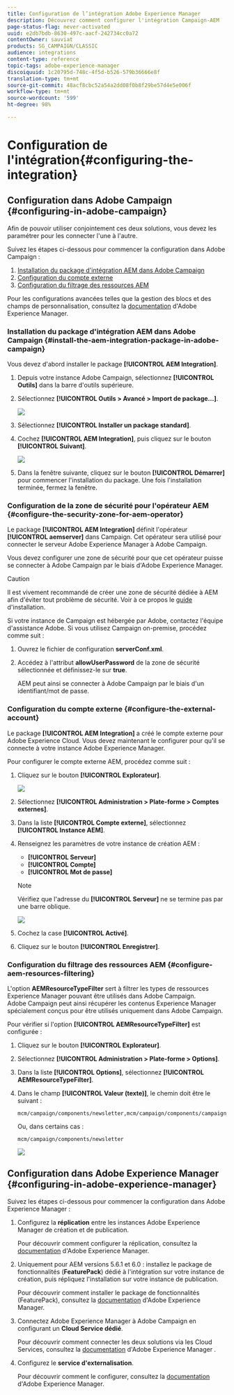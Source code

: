 ```yaml
---
title: Configuration de l’intégration Adobe Experience Manager
description: Découvrez comment configurer l'intégration Campaign-AEM
page-status-flag: never-activated
uuid: e2db7bdb-8630-497c-aacf-242734cc0a72
contentOwner: sauviat
products: SG_CAMPAIGN/CLASSIC
audience: integrations
content-type: reference
topic-tags: adobe-experience-manager
discoiquuid: 1c20795d-748c-4f5d-b526-579b36666e8f
translation-type: tm+mt
source-git-commit: 48acf8cbc52a54a2dd08f0b8f29be57d4e5e006f
workflow-type: tm+mt
source-wordcount: '599'
ht-degree: 98%

---
```



# Configuration de l&#39;intégration{#configuring-the-integration}

## Configuration dans Adobe Campaign {#configuring-in-adobe-campaign}

Afin de pouvoir utiliser conjointement ces deux solutions, vous devez les paramétrer pour les connecter l&#39;une à l&#39;autre.

Suivez les étapes ci-dessous pour commencer la configuration dans Adobe Campaign :

1. [Installation du package d&#39;intégration AEM dans Adobe Campaign](#install-the-aem-integration-package-in-adobe-campaign)
1. [Configuration du compte externe](#configure-the-external-account)
1. [Configuration du filtrage des ressources AEM](#configure-aem-resources-filtering)

Pour les configurations avancées telles que la gestion des blocs et des champs de personnalisation, consultez la [documentation](https://helpx.adobe.com/fr/experience-manager/6-5/sites/administering/using/campaignonpremise.html) d&#39;Adobe Experience Manager.

### Installation du package d&#39;intégration AEM dans Adobe Campaign {#install-the-aem-integration-package-in-adobe-campaign}

Vous devez d&#39;abord installer le package **[!UICONTROL AEM Integration]**.

1. Depuis votre instance Adobe Campaign, sélectionnez **[!UICONTROL Outils]** dans la barre d&#39;outils supérieure.
1. Sélectionnez **[!UICONTROL Outils > Avancé > Import de package...]**.

   ![](assets/aem_config_1.png)

1. Sélectionnez **[!UICONTROL Installer un package standard]**.
1. Cochez **[!UICONTROL AEM Integration]**, puis cliquez sur le bouton **[!UICONTROL Suivant]**.

   ![](assets/aem_config_2.png)

1. Dans la fenêtre suivante, cliquez sur le bouton **[!UICONTROL Démarrer]** pour commencer l&#39;installation du package. Une fois l&#39;installation terminée, fermez la fenêtre.

### Configuration de la zone de sécurité pour l&#39;opérateur AEM {#configure-the-security-zone-for-aem-operator}

Le package **[!UICONTROL AEM Integration]** définit l&#39;opérateur **[!UICONTROL aemserver]** dans Campaign. Cet opérateur sera utilisé pour connecter le serveur Adobe Experience Manager à Adobe Campaign.

Vous devez configurer une zone de sécurité pour que cet opérateur puisse se connecter à Adobe Campaign par le biais d&#39;Adobe Experience Manager.

>[!CAUTION]
>
>Il est vivement recommandé de créer une zone de sécurité dédiée à AEM afin d&#39;éviter tout problème de sécurité. Voir à ce propos le [guide](../../installation/using/configuring-campaign-server.md#defining-security-zones) d&#39;installation.

Si votre instance de Campaign est hébergée par Adobe, contactez l&#39;équipe d&#39;assistance Adobe. Si vous utilisez Campaign on-premise, procédez comme suit :

1. Ouvrez le fichier de configuration **serverConf.xml**.
1. Accédez à l&#39;attribut **allowUserPassword** de la zone de sécurité sélectionnée et définissez-le sur **true**.

   AEM peut ainsi se connecter à Adobe Campaign par le biais d&#39;un identifiant/mot de passe.

### Configuration du compte externe {#configure-the-external-account}

Le package **[!UICONTROL AEM Integration]** a créé le compte externe pour Adobe Experience Cloud. Vous devez maintenant le configurer pour qu&#39;il se connecte à votre instance Adobe Experience Manager.

Pour configurer le compte externe AEM, procédez comme suit :

1. Cliquez sur le bouton **[!UICONTROL Explorateur]**.

   ![](assets/aem_config_3.png)

1. Sélectionnez **[!UICONTROL Administration > Plate-forme > Comptes externes]**.
1. Dans la liste **[!UICONTROL Compte externe]**, sélectionnez **[!UICONTROL Instance AEM]**.
1. Renseignez les paramètres de votre instance de création AEM :

   * **[!UICONTROL Serveur]**
   * **[!UICONTROL Compte]**
   * **[!UICONTROL Mot de passe]**

   >[!NOTE]
   >
   >Vérifiez que l&#39;adresse du **[!UICONTROL Serveur]** ne se termine pas par une barre oblique.

   ![](assets/aem_config_4.png)

1. Cochez la case **[!UICONTROL Activé]**.
1. Cliquez sur le bouton **[!UICONTROL Enregistrer]**.

### Configuration du filtrage des ressources AEM {#configure-aem-resources-filtering}

L&#39;option **AEMResourceTypeFilter** sert à filtrer les types de ressources Experience Manager pouvant être utilisés dans Adobe Campaign. Adobe Campaign peut ainsi récupérer les contenus Experience Manager spécialement conçus pour être utilisés uniquement dans Adobe Campaign.

Pour vérifier si l&#39;option **[!UICONTROL AEMResourceTypeFilter]** est configurée :

1. Cliquez sur le bouton **[!UICONTROL Explorateur]**.
1. Sélectionnez **[!UICONTROL Administration > Plate-forme > Options]**.
1. Dans la liste **[!UICONTROL Options]**, sélectionnez **[!UICONTROL AEMResourceTypeFilter]**.
1. Dans le champ **[!UICONTROL Valeur (texte)]**, le chemin doit être le suivant :

   ```
   mcm/campaign/components/newsletter,mcm/campaign/components/campaign_newsletterpage,mcm/neolane/components/newsletter
   ```

   Ou, dans certains cas :

   ```
   mcm/campaign/components/newsletter
   ```

   ![](assets/aem_config_5.png)

## Configuration dans Adobe Experience Manager {#configuring-in-adobe-experience-manager}

Suivez les étapes ci-dessous pour commencer la configuration dans Adobe Experience Manager :

1. Configurez la **réplication** entre les instances Adobe Experience Manager de création et de publication.

   Pour découvrir comment configurer la réplication, consultez la [documentation](https://helpx.adobe.com/fr/experience-manager/6-5/sites/deploying/using/replication.html) d&#39;Adobe Experience Manager.

1. Uniquement pour AEM versions 5.6.1 et 6.0 : installez le package de fonctionnalités (**FeaturePack**) dédié à l&#39;intégration sur votre instance de création, puis répliquez l&#39;installation sur votre instance de publication.

   Pour découvrir comment installer le package de fonctionnalités (FeaturePack), consultez la [documentation](https://helpx.adobe.com/fr/experience-manager/aem-previous-versions.html) d&#39;Adobe Experience Manager.

1. Connectez Adobe Experience Manager à Adobe Campaign en configurant un **Cloud Service dédié**.

   Pour découvrir comment connecter les deux solutions via les Cloud Services, consultez la [documentation](https://helpx.adobe.com/fr/experience-manager/6-5/sites/administering/using/campaignonpremise.html#ConfiguringAdobeExperienceManager) d&#39;Adobe Experience Manager .

1. Configurez le **service d&#39;externalisation**.

   Pour découvrir comment le configurer, consultez la [documentation](https://helpx.adobe.com/fr/experience-manager/6-5/sites/developing/using/externalizer.html) d&#39;Adobe Experience Manager.

